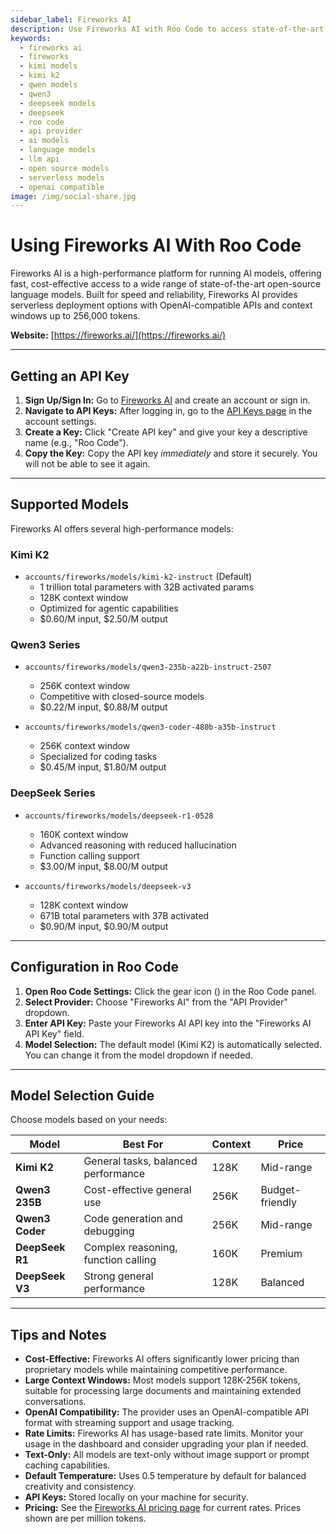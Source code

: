 ```yaml
---
sidebar_label: Fireworks AI
description: Use Fireworks AI with Roo Code to access state-of-the-art open-source and proprietary AI models like Kimi, Qwen, and DeepSeek on a high-performance platform with large context windows up to 256K tokens.
keywords:
  - fireworks ai
  - fireworks
  - kimi models
  - kimi k2
  - qwen models
  - qwen3
  - deepseek models
  - deepseek
  - roo code
  - api provider
  - ai models
  - language models
  - llm api
  - open source models
  - serverless models
  - openai compatible
image: /img/social-share.jpg
---
```


# Using Fireworks AI With Roo Code

Fireworks AI is a high-performance platform for running AI models, offering fast, cost-effective access to a wide range of state-of-the-art open-source language models. Built for speed and reliability, Fireworks AI provides serverless deployment options with OpenAI-compatible APIs and context windows up to 256,000 tokens.

**Website:** [https://fireworks.ai/](https://fireworks.ai/)

---

## Getting an API Key

1. **Sign Up/Sign In:** Go to [Fireworks AI](https://fireworks.ai/) and create an account or sign in.
2. **Navigate to API Keys:** After logging in, go to the [API Keys page](https://app.fireworks.ai/settings/users/api-keys) in the account settings.
3. **Create a Key:** Click "Create API key" and give your key a descriptive name (e.g., "Roo Code").
4. **Copy the Key:** Copy the API key *immediately* and store it securely. You will not be able to see it again.

---

## Supported Models

Fireworks AI offers several high-performance models:

### Kimi K2
* `accounts/fireworks/models/kimi-k2-instruct` (Default)
  - 1 trillion total parameters with 32B activated params
  - 128K context window
  - Optimized for agentic capabilities
  - $0.60/M input, $2.50/M output

### Qwen3 Series
* `accounts/fireworks/models/qwen3-235b-a22b-instruct-2507`
  - 256K context window
  - Competitive with closed-source models
  - $0.22/M input, $0.88/M output

* `accounts/fireworks/models/qwen3-coder-480b-a35b-instruct`
  - 256K context window
  - Specialized for coding tasks
  - $0.45/M input, $1.80/M output

### DeepSeek Series
* `accounts/fireworks/models/deepseek-r1-0528`
  - 160K context window
  - Advanced reasoning with reduced hallucination
  - Function calling support
  - $3.00/M input, $8.00/M output

* `accounts/fireworks/models/deepseek-v3`
  - 128K context window
  - 671B total parameters with 37B activated
  - $0.90/M input, $0.90/M output

---

## Configuration in Roo Code

1. **Open Roo Code Settings:** Click the gear icon (<Codicon name="gear" />) in the Roo Code panel.
2. **Select Provider:** Choose "Fireworks AI" from the "API Provider" dropdown.
3. **Enter API Key:** Paste your Fireworks AI API key into the "Fireworks AI API Key" field.
4. **Model Selection:** The default model (Kimi K2) is automatically selected. You can change it from the model dropdown if needed.

---

## Model Selection Guide

Choose models based on your needs:

| Model | Best For | Context | Price |
|-------|----------|---------|-------|
| **Kimi K2** | General tasks, balanced performance | 128K | Mid-range |
| **Qwen3 235B** | Cost-effective general use | 256K | Budget-friendly |
| **Qwen3 Coder** | Code generation and debugging | 256K | Mid-range |
| **DeepSeek R1** | Complex reasoning, function calling | 160K | Premium |
| **DeepSeek V3** | Strong general performance | 128K | Balanced |

---

## Tips and Notes

* **Cost-Effective:** Fireworks AI offers significantly lower pricing than proprietary models while maintaining competitive performance.
* **Large Context Windows:** Most models support 128K-256K tokens, suitable for processing large documents and maintaining extended conversations.
* **OpenAI Compatibility:** The provider uses an OpenAI-compatible API format with streaming support and usage tracking.
* **Rate Limits:** Fireworks AI has usage-based rate limits. Monitor your usage in the dashboard and consider upgrading your plan if needed.
* **Text-Only:** All models are text-only without image support or prompt caching capabilities.
* **Default Temperature:** Uses 0.5 temperature by default for balanced creativity and consistency.
* **API Keys:** Stored locally on your machine for security.
* **Pricing:** See the [Fireworks AI pricing page](https://fireworks.ai/pricing) for current rates. Prices shown are per million tokens.